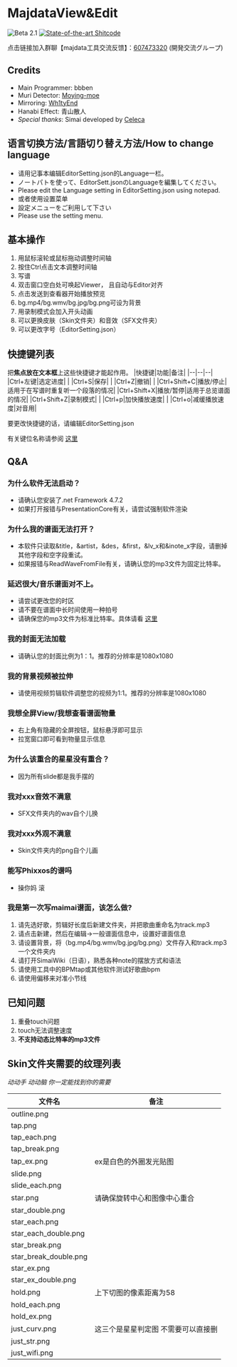 # MajdataView&Edit
![Beta 2.1](https://img.shields.io/static/v1?label=Beta&message=2.1&color=546875)
[![State-of-the-art Shitcode](https://img.shields.io/static/v1?label=State-of-the-art&message=Shitcode&color=7B5804)](https://github.com/trekhleb/state-of-the-art-shitcode)

点击链接加入群聊【majdata工具交流反馈】：[607473320](https://jq.qq.com/?_wv=1027&k=TV6EGwC2)
(開発交流グループ)

## Credits
- Main Programmer: bbben
- Muri Detector: [Moying-moe](https://github.com/Moying-moe/maimaiMuriDetector)
- Mirroring: [Wh1tyEnd](https://github.com/Wh1tyEnd)
- Hanabi Effect: 青山散人
- *Special thanks*: Simai developed by [Celeca](https://twitter.com/formiku39854)

## 语言切换方法/言語切り替え方法/How to change language
- 请用记事本编辑EditorSetting.json的Language一栏。
- ノートパトを使って、EditorSett.jsonのLanguageを編集してください。
- Please edit the Language setting in EditorSetting.json using notepad.
- 或者使用设置菜单
- 設定メニューをご利用して下さい
- Please use the setting menu.

## 基本操作
1. 用鼠标滚轮或鼠标拖动调整时间轴
2. 按住Ctrl点击文本调整时间轴
3. 写谱
4. 双击窗口空白处可唤起Viewer，
   且自动与Editor对齐
5. 点击发送到查看器开始播放预览
6. bg.mp4/bg.wmv/bg.jpg/bg.png可设为背景
7. 用录制模式会加入开头动画
8. 可以更换皮肤（Skin文件夹）和音效（SFX文件夹）
9. 可以更改字号（EditorSetting.json）

## 快捷键列表
把**焦点放在文本框**上这些快捷键才能起作用。
|快捷键|功能|备注|
|--|--|--|
|Ctrl+左键|选定进度| |
|Ctrl+S|保存| |
|Ctrl+Z|撤销| |
|Ctrl+Shift+C|播放/停止|适用于在写谱时重复听一个段落的情况|
|Ctrl+Shift+X|播放/暂停|适用于总览谱面的情况|
|Ctrl+Shift+Z|录制模式| |
|Ctrl+p|加快播放速度| |
|Ctrl+o|减缓播放速度|对音用|

要更改快捷键的话，请编辑EditorSetting.json

有关键位名称请参阅 [这里](https://docs.microsoft.com/zh-cn/dotnet/api/system.windows.input.key)

## Q&A

### 为什么软件无法启动？
- 请确认您安装了.net Framework 4.7.2
- 如果打开报错与PresentationCore有关，请尝试强制软件渲染

### 为什么我的谱面无法打开？
- 本软件只读取&title，&artist，&des，&first，&lv_x和&inote_x字段，请删掉其他字段和空字段重试。
- 如果报错与ReadWaveFromFile有关，请确认您的mp3文件为固定比特率。

### 延迟很大/音乐谱面对不上。
- 请尝试更改您的时区
- 请不要在谱面中长时间使用一种拍号
- 请确保您的mp3文件为标准比特率。具体请看 [这里](https://github.com/LingFeng-bbben/MajdataEdit/issues/26)

### 我的封面无法加载
- 请确认您的封面比例为1：1。推荐的分辨率是1080x1080

### 我的背景视频被拉伸
- 请使用视频剪辑软件调整您的视频为1:1。推荐的分辨率是1080x1080

### 我想全屏View/我想查看谱面物量
- 右上角有隐藏的全屏按钮，鼠标悬浮即可显示
- 拉宽窗口即可看到物量显示信息

### 为什么该重合的星星没有重合？
- 因为所有slide都是我手摆的

### 我对xxx音效不满意
- SFX文件夹内的wav自个儿换

### 我对xxx外观不满意
- Skin文件夹内的png自个儿画

### 能写Phixxos的谱吗
- 操你妈 滚

### 我是第一次写maimai谱面，该怎么做?
1. 请先选好歌，剪辑好长度后新建文件夹，并把歌曲重命名为track.mp3
2. 请点击新建，然后在编辑->一般谱面信息中，设置好谱面信息
3. 请设置背景，将（bg.mp4/bg.wmv/bg.jpg/bg.png）文件存入和track.mp3一个文件夹内
4. 请打开SimaiWiki（日语），熟悉各种note的摆放方式和语法
5. 请使用工具中的BPMtap或其他软件测试好歌曲bpm
6. 请使用偏移来对准小节线

## 已知问题
1. 重叠touch问题
2. touch无法调整速度
3. **不支持动态比特率的mp3文件**

## Skin文件夹需要的纹理列表

*动动手 动动脑 你一定能找到你的需要*

|文件名|备注|
|--|--|
|outline.png
|tap.png
|tap_each.png
|tap_break.png
|tap_ex.png|ex是白色的外圈发光贴图|
|slide.png
|slide_each.png
|star.png|请确保旋转中心和图像中心重合|
|star_double.png
|star_each.png
|star_each_double.png
|star_break.png
|star_break_double.png
|star_ex.png
|star_ex_double.png
|hold.png|上下切图的像素距离为58|
|hold_each.png
|hold_ex.png
|just_curv.png|这三个是星星判定图 不需要可以直接删|
|just_str.png
|just_wifi.png
